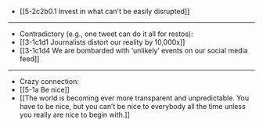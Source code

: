 - [[5-2c2b0.1 Invest in what can't be easily disrupted]]
---
- Contradictory (e.g., one tweet can do it all for restos):
- [[3-1c1d1 Journalists distort our reality by 10,000x]]
- [[3-1c1d4 We are bombarded with ‘unlikely’ events on our social media feed]]
---
- Crazy connection:
- [[5-1a Be nice]]
- [[The world is becoming ever more transparent and unpredictable. You have to be nice, but you can’t be nice to everybody all the time unless you really are nice to begin with.]]
